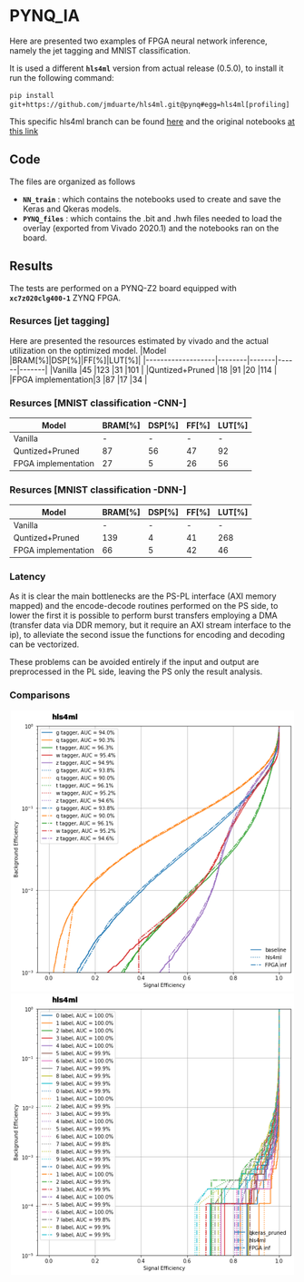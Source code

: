 # PYNQ_IA

Here are presented two examples of FPGA neural network inference, namely the jet tagging and MNIST classification.  

It is used a different  **`hls4ml`** version from actual release (0.5.0), to install it run the following command:  
```
pip install git+https://github.com/jmduarte/hls4ml.git@pynq#egg=hls4ml[profiling]
```
This specific hls4ml branch can be found [here](https://github.com/jmduarte/hls4ml/tree/pynq) and the original notebooks [at this link](https://github.com/jmduarte/pynq_hls4ml) 

## Code
The files are organized as follows
- **`NN_train`**  : which contains the notebooks used to create and save the Keras and Qkeras models.
- **`PYNQ_files`** : which contains the .bit and .hwh files needed to load the overlay (exported from Vivado 2020.1) and the notebooks ran on the board.   
  


## Results

The tests are performed on a PYNQ-Z2 board equipped with **`xc7z020clg400-1`** ZYNQ FPGA.  

### Resurces [jet tagging]

Here are presented the resources estimated by vivado and the actual utilization on the optimized model.
|Model              |BRAM[\%]|DSP[\%]|FF[\%]|LUT[\%]|
|-------------------|--------|-------|------|-------|
|Vanilla            |45      |123    |31    |101    |
|Quntized+Pruned    |18      |91     |20    |114    |
|FPGA implementation|3       |87     |17    |34     |  

### Resurces [MNIST classification -CNN-]

|Model              |BRAM[\%]|DSP[\%]|FF[\%]|LUT[\%]|
|-------------------|--------|-------|------|-------|
|Vanilla            |-       |-      |-     |-      |
|Quntized+Pruned    |87      |56     |47    |92     |
|FPGA implementation|27      |5      |26    |56     |

### Resurces [MNIST classification -DNN-]

|Model              |BRAM[\%]|DSP[\%]|FF[\%]|LUT[\%]|
|-------------------|--------|-------|------|-------|
|Vanilla            |-       |-      |-     |-      |
|Quntized+Pruned    |139     |4      |41    |268    |
|FPGA implementation|66      |5      |42    |46     |

### Latency
As it is clear the main bottlenecks are the PS-PL interface (AXI memory mapped) and the encode-decode routines performed on the PS side, to lower the first it is possible to perform burst transfers employing a DMA (transfer data via DDR memory, but it require an AXI stream interface to the ip), to alleviate the second issue the functions for encoding and decoding can be vectorized.  

These problems can be avoided entirely if the input and output are preprocessed in the PL side, leaving the PS only the result analysis.

### Comparisons
<center>
    <img src="NN_train/jet_tagging/Plots/Final_AUC_plot.png" alt="Drawing" style="width: 500px"/>
</center>  

<center>
    <img src="NN_train/MNIST_Test/Plots/Final_AUC_plot.png" alt="Drawing" style="width: 500px"/>
</center>
